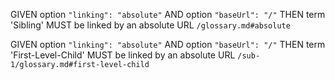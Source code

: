 GIVEN option `"linking": "absolute"`
AND option `"baseUrl": "/"`
THEN term 'Sibling' MUST be linked by an absolute URL `/glossary.md#absolute`

GIVEN option `"linking": "absolute"`
AND option `"baseUrl": "/"`
THEN term 'First-Level-Child' MUST be linked by an absolute URL `/sub-1/glossary.md#first-level-child`

